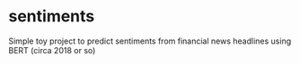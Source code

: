 # sentiments

Simple toy project to predict sentiments from financial news headlines using BERT (circa 2018 or so)
